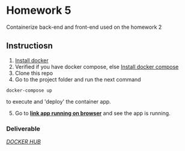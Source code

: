 # Homework 5
Containerize back-end and front-end used on the homework 2

## Instructiosn
1. [Install docker](https://docs.docker.com/get-docker/)
2. Verified if you have docker compose, else [Install docker compose](https://docs.docker.com/compose/install/)
3. Clone  this repo 
4. Go to the project folder and run the next command 
 ``` docker
 docker-compose up 
 ```
 to execute and 'deploy' the container app.
 
5. Go to [**link app running on browser**](http://localhost:1080) and see the app is running.

### Deliverable
[*DOCKER HUB*](https://hub.docker.com/u/epalaciol)
